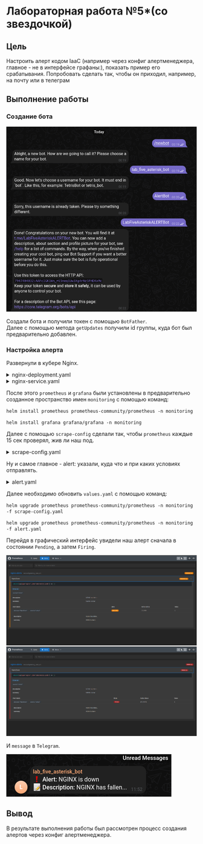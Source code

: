 # Лабораторная работа №5*(со звездочкой)

## Цель

Настроить алерт кодом IaaC (например через конфиг алертменеджера, главное - не в интерфейсе графаны:), показать пример его срабатывания. 
Попробовать сделать так, чтобы он приходил, например, на почту или в телеграм

## Выполнение работы

### Создание бота

![](lab_5_star/img1.png)

Создали бота и получили токен с помощью `BotFather`.<br>
Далее с помощью метода `getUpdates` получили id группы, куда бот был предварительно добавлен.

### Настройка алерта

Развернули в кубере Nginx.

<details>
  <summary>nginx-deployment.yaml</summary>
  
  ```
apiVersion: apps/v1
kind: Deployment
metadata:
  name: nginx-deployment
spec:
  replicas: 2
  selector:
    matchLabels:
      app: nginx
  template:
    metadata:
      labels:
        app: nginx
    spec:
      containers:
      - name: nginx
        image: nginx:1.14.2
        ports:
        - containerPort: 80
```
</details>

<details>
  <summary>nginx-service.yaml</summary>
  
  ```
apiVersion: v1
kind: Service
metadata:
  name: nginx-service
spec:
  selector:
    app: nginx
  ports:
  - protocol: TCP
    port: 80
    targetPort: 80
  type: NodePort
```
</details>

После этого `prometheus` и `grafana` были установлены в предварительно созданное пространство имен `monitoring` с помощью команд:

```
helm install prometheus prometheus-community/prometheus -n monitoring
```

```
helm install grafana grafana/grafana -n monitoring
```

Далее с помощью `scrape-config` сделали так, чтобы `prometheus` каждые 15 сек проверял, жив ли наш под.

<details>
  <summary>scrape-config.yaml</summary>

  ```
global:
  scrape_interval: 15s

scrape_configs:
  - job_name: 'kubernetes-pods'
    kubernetes_sd_configs:
    - role: pod
    relabel_configs:
    - source_labels: [__meta_kubernetes_pod_label_app]
      action: keep
      regex: nginx
```
</details>

Ну и самое главное - alert: указали, куда что и при каких условиях отправлять.

<details>
  <summary>alert.yaml</summary>

  ```
alertmanager:
  config:
    global:
      resolve_timeout: 1m
      telegram_api_url: "https://api.telegram.org"

    route:
      receiver: telegram

    receivers:
      - name: telegram
        telegram_configs:
          - chat_id: id
            bot_token: token
            api_url: "https://api.telegram.org"
            send_resolved: true
            parse_mode: Markdown
            message: |-
              {{ range .Alerts }}
                ❗ *Alert:* {{ .Annotations.summary }}
                📝 *Description:* {{ .Annotations.description }}
              {{ end }}

serverFiles:
  alerting_rules.yml:
    groups:
      - name: nginx-alerts
        rules:
          - alert: NginxDown
            expr: absent(up{job="kubernetes-pods", app="nginx"} == 1)
            for: 1m
            labels:
              severity: critical
            annotations:
              summary: "NGINX is down"
              description: "NGINX has fallen..."
```
</details>

Далее необходимо обновить `values.yaml` с помощью команд:

```
helm upgrade prometheus prometheus-community/prometheus -n monitoring -f scrape-config.yaml
```

```
helm upgrade prometheus prometheus-community/prometheus -n monitoring -f alert.yaml
```

Перейдя в графический интерфейс увидели наш алерт сначала в состоянии `Pending`, а затем `Firing`.

![](lab_5_star/img2.png)
![](lab_5_star/img3.png)

И `message` в `Telegram`.

![](lab_5_star/img4.png)

## Вывод

В результате выполнения работы был рассмотрен процесс создания алертов через конфиг алертменеджера.
